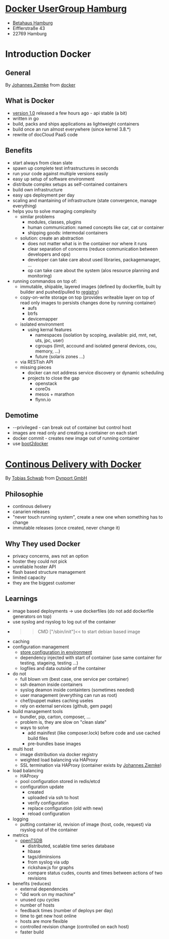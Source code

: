 # [Docker UserGroup Hamburg](http://www.meetup.com/Docker-Hamburg/)

* [Betahaus Hamburg](http://hamburg.betahaus.de)
* Eifflerstraße 43
* 22769 Hamburg

# Introduction Docker

## General 

By [Johannes Ziemke](https://twitter.com/discordianfish)
from [docker](http://www.docker.com/)

## What is Docker

* [version 1.0](http://www.docker.com/) released a few hours ago - api stable (a bit)
* written in go
* build, packs and ships applications as lightweight containers
* build once an run almost everywhere (since kernel 3.8.*)
* rewrite of docCloud PaaS code

## Benefits 

* start always from clean slate
* spawn up complete test infrastructures in seconds
* run your code against multiple versions easily
* easy up setup of software environment
* distribute complex setups as self-contained containers
* build own infrastructure
* easy ups deployment per day
* scaling and mantaining of infrastructure (state convergence, manage everything)
* helps you to solve managing complexity
    * similar problems
        * modules, classes, plugins
        * human communication: named concepts like car, cat or container
        * shipping goods: intermodal containers
    * solution:  create an abstraction
        * does not matter what is in the container nor where it runs
        * clear separation of concerns (reduce communication between developers and ops)
        * developer can take care about used libraries, packagemanager, ...
        * op can take care about the system (alos resource planning and monitoring)
* running commandos on top of:
    * immutable, shipable, layered images (defined by dockerfile, built by builder and pushed/pulled to [registry](http://hub.dockercom))
    * copy-on-write storage on top (provides writeable layer on top of read only images to persists changes done by running container)
        * aufs
        * btrfs
        * devicemapper
    * isolated environment
        * using kernal features
            * namespaces (isolation by scoping, available: pid, mnt, net, uts, jpc, user)
            * cgroups (limit, accound and isolated general devices, cou, memory, ...)
            * future (solaris zones ...)
    * via RESTish API
    * missing pieces
        * docker can not address service discovery or dynamic scheduling
        * projects to close the gap
            * openstack
            * coreOs
            * mesos + marathon
            * flynn.io

## Demotime

* --privileged  -   can break out of container but control host
* images are read only and creating a container on each start
* docker commit <id>    -   creates new image out of running container
* use [boot2docker](http://boot2docker.io)

# [Continous Delivery with Docker](https://github.com/dynport/talks/tree/master/2014-06-09_Continuous_Delivery_with_Docker)

By [Tobias Schwab](https://twitter.com/tobstarr)
from [Dynport GmbH](http://www.dynport.de/)

## Philosophie

* continous delivery
* canarien releases
* "never touch running system", create a new one when something has to change
* immutable releases (once created, never change it) 

## Why They used Docker

* privacy concerns, aws not an option
* hoster they could not pick
* unreliable hoster API
* flash based structure management
* limited capacity
* they are the biggest customer

## Learnings

* image based deployments -> use dockerfiles (do not add dockerfile generators on top)
* use syslog and rsyslog to log out of the container
* >>CMD ["/sbin/init"]<< to start debian based image
* caching
* configuration management
    * [store configuration in environment](http://12factore.net/config)
    * dependency injected with start of container (use same container for testing, stageing, testing ...)
    * logfiles and data outside of the container
* do not
    * full blown vm (best case, one service per container)
    * ssh deamon inside containers
    * syslog deamon inside containters (sometimes needed)
    * user management (everything can run as root)
    * chef/puppet makes caching useles
    * rely on external services (github, gem page)
* build management tools
    * bundler, pip, carton, composer, ...
    * problem is, they are slow on "clean slate"
    * ways to solve
        * add mainifest (like composer.lock) before code and use cached build files
        * pre-bundles base images
* multi host
    * image distribution via docker registry
    * weighted load balancing via HAProxy
    * SSL termination via HAProxy (container exists by [Johannes Ziemke](https://twitter.com/discordianfish))
* load balancing
    * HAProxy
    * pool configuration stored in redis/etcd
    * configuration update
        * created
        * uploaded via ssh to host
        * verify configuration
        * replace configuration (old with new)
        * reload configuration
* logging
    * putting container id, revision of image (host, code, request) via rsyslog out of the container
* metrics
    * [openTSDB](http://opentsdb.net)
        * distributed, scalable time series database
        * hbase
        * tags/diminsions
        * from syslog via udp
        * rickshaw.js for graphs
        * compare status cudes, counts and times between actions of two revisions
* benefits (reduces)
    * external dependencies
    * "did work on my machine"
    * unused cpu cycles
    * number of hosts
    * feedback times (number of deploys per day)
    * time to get new host online
    * hosts are more flexible
    * controlled revision change (controlled on each host)
    * faster build
